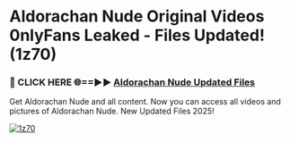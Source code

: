 # Aldorachan Nude Original Videos 0nlyFans Leaked - Files Updated! (1z70)

<h3>🔴 CLICK HERE 🌐==►► <a href="https://tinyurl.com/5h6xmrr3" rel="nofollow">Aldorachan Nude Updated Files</a></h3>

Get Aldorachan Nude and all content. Now you can access all videos and pictures of Aldorachan Nude. New Updated Files 2025!

[![1z70](https://i.imgur.com/KVD873Z.gif)](https://tinyurl.com/5h6xmrr3)
